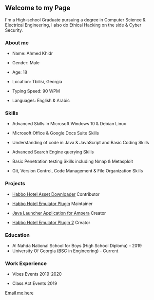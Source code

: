 ## Welcome to my Page

I'm a High-school Graduate pursuing a degree in Computer Science & Electrical Engineering, I also do Ethical Hacking on the side & Cyber Security.

### About me
- Name: Ahmed Khidr

- Gender: Male

- Age: 18

- Location: Tbilisi, Georgia

- Typing Speed: 90 WPM

- Languages: English & Arabic

### Skills

- Advanced Skills in Microsoft Windows 10 & Debian Linux

- Microsoft Office & Google Docs Suite Skills

- Understanding of code in Java & JavaScript and Basic Coding Skills

- Advanced Search Engine querying Skills

- Basic Penetration testing Skills including Nmap & Metasploit

- Git, Version Control, Code Management & File Organization Skills

### Projects

- [Habbo Hotel Asset Downloader](https://github.com/higoka/habbo-downloader) Contributor

- [Habbo Hotel Emulator Plugin](https://github.com/Dippys/StaffTools) Maintainer

- [Java Launcher Application for Ampera](https://github.com/Dippys/Ampera-Launcher) Creator

- [Habbo Hotel Emulator Plugin 2](https://git.krews.org/SenpaiDipper/Random-Commands) Creator

### Education

- Al Nahda National School for Boys (High School Diploma) - 2019
- University Of Georgia (BSC in Engineering) - Current

### Work Experience

- Vibes Events 2019-2020

- Class Act Events 2019

[Email me here](mailto:ahmed@barrawi.xyz)

